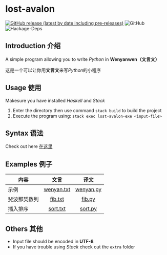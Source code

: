 # lost-avalon

[![GitHub release (latest by date including pre-releases)](https://img.shields.io/github/v/release/Meowcolm024/lost-avalon?include_prereleases)](https://github.com/Meowcolm024/lost-avalon/releases)
![GitHub](https://img.shields.io/github/license/Meowcolm024/lost-avalon)
![Hackage-Deps](https://img.shields.io/hackage-deps/v/parsec)

## Introduction 介绍

A simple program allowing you to write *Python* in **Wenyanwen（文言文）**

这是一个可以让你用**文言文**来写*Python*的小程序

## Usage 使用

Makesure you have installed *Haskell* and *Stack*

1. Enter the directory then use command ```stack build``` to build the project
2. Execute the program using: ```stack exec lost-avalon-exe <input-file>```

## Syntax 语法

Check out here [在这里](wenyan-syntax.md)

## Examples 例子

| 内容         |               文言                |              译文               |
| ------------ | :-------------------------------: | :-----------------------------: |
| 示例         | [wenyan.txt](examples/wenyan.txt) | [wenyan.py](examples/wenyan.py) |
| 斐波那契数列 |    [fib.txt](examples/fib.txt)    |    [fib.py](examples/fib.py)    |
| 插入排序     |   [sort.txt](examples/sort.txt)   |   [sort.py](examples/sort.py)   |

## Others 其他

* Input file should be encoded in **UTF-8**
* If you have trouble using *Stack* check out the `extra` folder
